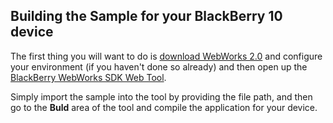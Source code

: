 ## Building the Sample for your BlackBerry 10 device

The first thing you will want to do is [download WebWorks 2.0](https://developer.blackberry.com/html5/download/) and configure your environment (if you haven't done so already) and then open up
the [BlackBerry WebWorks SDK Web Tool](https://developer.blackberry.com/html5/documentation/v2_0/creating_a_webworks_project.html).

Simply import the sample into the tool by providing the file path, and then go to the **Buld** area of the tool and compile the application for your device.

